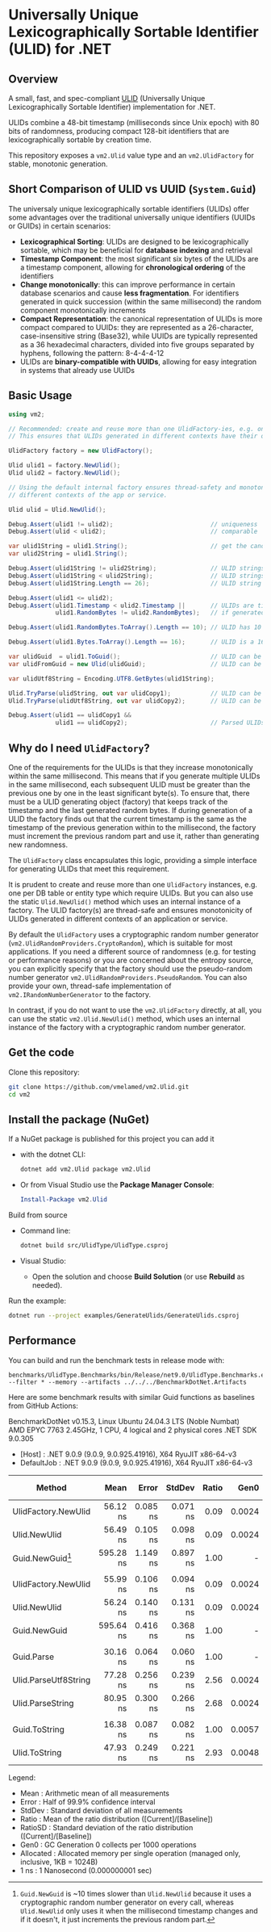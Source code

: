 ﻿# Universally Unique Lexicographically Sortable Identifier (ULID) for .NET

## Overview

A small, fast, and spec-compliant [ULID](https://github.com/ulid/spec) (Universally Unique Lexicographically Sortable Identifier)
implementation for .NET.

ULIDs combine a 48-bit timestamp (milliseconds since Unix epoch) with 80 bits of randomness, producing compact 128-bit
identifiers that are lexicographically sortable by creation time.

This repository exposes a `vm2.Ulid` value type and an `vm2.UlidFactory` for stable, monotonic generation.

## Short Comparison of ULID vs UUID (`System.Guid`)

The universaly unique lexicographically sortable identifiers (ULIDs) offer some advantages over the traditional universally unique
identifiers (UUIDs or GUIDs) in certain scenarios:

- **Lexicographical Sorting**: ULIDs are designed to be lexicographically sortable, which may be beneficial for **database indexing**
  and retrieval
- **Timestamp Component**: the most significant six bytes of the ULIDs are a timestamp component, allowing for **chronological
  ordering** of the identifiers
- **Change monotonically**: this can improve performance in certain database scenarios and cause **less fragmentation**. For
  identifiers generated in quick succession (within the same millisecond) the random component monotonically increments
- **Compact Representation**: the canonical representation of ULIDs is more compact compared to UUIDs: they are represented as
  a 26-character, case-insensitive string (Base32), while UUIDs are typically represented as a 36 hexadecimal characters, divided
  into five groups separated by hyphens, following the pattern: 8-4-4-4-12
- ULIDs are **binary-compatible with UUIDs**, allowing for easy integration in systems that already use UUIDs

## Basic Usage

```csharp
using vm2;

// Recommended: create and reuse more than one UlidFactory-ies, e.g. one per DB table or entity type which require ULIDs.
// This ensures that ULIDs generated in different contexts have their own monotonicity guarantees.

UlidFactory factory = new UlidFactory();

Ulid ulid1 = factory.NewUlid();
Ulid ulid2 = factory.NewUlid();

// Using the default internal factory ensures thread-safety and monotonicity within the same millisecond for ULIDs generated in
// different contexts of the app or service.

Ulid ulid = Ulid.NewUlid();

Debug.Assert(ulid1 != ulid2);                           // uniqueness
Debug.Assert(ulid < ulid2);                             // comparable

var ulid1String = ulid1.String();                       // get the canonical string representation
var ulid2String = ulid1.String();

Debug.Assert(ulid1String != ulid2String);               // ULID strings are unique
Debug.Assert(ulid1String < ulid2String);                // ULID strings are lexicographically sortable
Debug.Assert(ulid1String.Length == 26);                 // ULID string representation is 26 characters long

Debug.Assert(ulid1 <= ulid2);
Debug.Assert(ulid1.Timestamp < ulid2.Timestamp ||       // ULIDs are time-sortable and the timestamp can be extracted
             ulid1.RandomBytes != ulid2.RandomBytes);   // if generated in the same millisecond, the random part is guaranteed to be different

Debug.Assert(ulid1.RandomBytes.ToArray().Length == 10); // ULID has 10 bytes of randomness

Debug.Assert(ulid1.Bytes.ToArray().Length == 16);       // ULID is a 16-byte (128-bit) value

var ulidGuid  = ulid1.ToGuid();                         // ULID can be converted to Guid
var ulidFromGuid = new Ulid(ulidGuid);                  // ULID can be created from Guid

var ulidUtf8String = Encoding.UTF8.GetBytes(ulid1String);

Ulid.TryParse(ulidString, out var ulidCopy1);           // ULID can be parsed from UTF-16 string representation (26 UTF-16 characters)
Ulid.TryParse(ulidUtf8String, out var ulidCopy2);       // ULID can be parsed from its UTF-8 string representation (26 UTF-8 characters/bytes)

Debug.Assert(ulid1 == ulidCopy1 &&
             ulid1 == ulidCopy2);                       // Parsed ULIDs are equal to the original
```

## Why do I need `UlidFactory`?

One of the requirements for the ULIDs is that they increase monotonically within the same millisecond. This means that if you
generate multiple ULIDs in the same millisecond, each subsequent ULID must be greater than the previous one by one in the least
significant byte(s). To ensure that, there must be a ULID generating object (factory) that keeps track of the timestamp and the
last generated random bytes. If during generation of a ULID the factory finds out that the current timestamp is the same as the
timestamp of the previous generation within to the millisecond, the factory must increment the previous random part and use it,
rather than generating new randomness.

The `UlidFactory` class encapsulates this logic, providing a simple interface for generating ULIDs that meet this requirement.

It is prudent to create and reuse more than one `UlidFactory` instances, e.g. one per DB table or entity type which require
ULIDs. But you can also use the static `Ulid.NewUlid()` method which uses an internal instance of a factory. The ULID factory(s)
are thread-safe and ensures monotonicity of ULIDs generated in different contexts of an application or service.

By default the `UlidFactory` uses a cryptographic random number generator (`vm2.UlidRandomProviders.CryptoRandom`), which is
suitable for most applications. If you need a different source of randomness (e.g. for testing or performance reasons) or you
are concerned about the entropy source, you can explicitly specify that the factory should use the pseudo-random number
generator `vm2.UlidRandomProviders.PseudoRandom`. You can also provide your own, thread-safe implementation of
`vm2.IRandomNumberGenerator` to the factory.

In contrast, if you do not want to use the `vm2.UlidFactory` directly, at all, you can use the static `vm2.Ulid.NewUlid()`
method, which uses an internal instance of the factory with a cryptographic random number generator.

## Get the code

Clone this repository:

  ```bash
  git clone https://github.com/vmelamed/vm2.Ulid.git
  cd vm2
  ```

## Install the package (NuGet)

If a NuGet package is published for this project you can add it

- with the dotnet CLI:

  ```bash
  dotnet add vm2.Ulid package vm2.Ulid
  ```

- Or from Visual Studio use the __Package Manager Console__:

  ```powershell
  Install-Package vm2.Ulid
  ```

Build from source
- Command line:

  ```bash
  dotnet build src/UlidType/UlidType.csproj
  ```

- Visual Studio:
  - Open the solution and choose __Build Solution__ (or use __Rebuild__ as needed).

Run the example:

  ```bash
  dotnet run --project examples/GenerateUlids/GenerateUlids.csproj
  ```

## Performance

You can build and run the benchmark tests in release mode with:

```
benchmarks/UlidType.Benchmarks/bin/Release/net9.0/UlidType.Benchmarks.exe --filter * --memory --artifacts ../../../BenchmarkDotNet.Artifacts
```

Here are some benchmark results with similar Guid functions as baselines from GitHub Actions:

BenchmarkDotNet v0.15.3, Linux Ubuntu 24.04.3 LTS (Noble Numbat)<br/>
AMD EPYC 7763 2.45GHz, 1 CPU, 4 logical and 2 physical cores .NET SDK 9.0.305<br/>
- [Host]     : .NET 9.0.9 (9.0.9, 9.0.925.41916), X64 RyuJIT x86-64-v3
- DefaultJob : .NET 9.0.9 (9.0.9, 9.0.925.41916), X64 RyuJIT x86-64-v3

| Method               | Mean      | Error    | StdDev   | Ratio | Gen0   | Allocated | Alloc Ratio | RandomProviderType |
|--------------------  |----------:|---------:|---------:|------:|-------:|----------:|------------:|------------------- |
| UlidFactory.NewUlid  |  56.12 ns | 0.085 ns | 0.071 ns |  0.09 | 0.0024 |      40 B |          NA | CryptoRandom       |
| Ulid.NewUlid         |  56.49 ns | 0.105 ns | 0.098 ns |  0.09 | 0.0024 |      40 B |          NA | CryptoRandom       |
| Guid.NewGuid[^1]     | 595.28 ns | 1.149 ns | 0.897 ns |  1.00 |      - |         - |          NA | CryptoRandom       |
|                      |           |          |          |       |        |           |             |                    |
| UlidFactory.NewUlid  |  55.99 ns | 0.106 ns | 0.094 ns |  0.09 | 0.0024 |      40 B |          NA | PseudoRandom       |
| Ulid.NewUlid         |  56.24 ns | 0.140 ns | 0.131 ns |  0.09 | 0.0024 |      40 B |          NA | PseudoRandom       |
| Guid.NewGuid         | 595.64 ns | 0.416 ns | 0.368 ns |  1.00 |      - |         - |          NA | PseudoRandom       |
|                      |           |          |          |       |        |           |             |
| Guid.Parse           |  30.16 ns | 0.064 ns | 0.060 ns |  1.00 |      - |         - |          NA |
| Ulid.ParseUtf8String |  77.28 ns | 0.256 ns | 0.239 ns |  2.56 | 0.0024 |      40 B |          NA |
| Ulid.ParseString     |  80.95 ns | 0.300 ns | 0.266 ns |  2.68 | 0.0024 |      40 B |          NA |
|                      |           |          |          |       |        |           |             |
| Guid.ToString        |  16.38 ns | 0.087 ns | 0.082 ns |  1.00 | 0.0057 |      96 B |        1.00 |
| Ulid.ToString        |  47.93 ns | 0.249 ns | 0.221 ns |  2.93 | 0.0048 |      80 B |        0.83 |

Legend:
  - Mean      : Arithmetic mean of all measurements
  - Error     : Half of 99.9% confidence interval
  - StdDev    : Standard deviation of all measurements
  - Ratio     : Mean of the ratio distribution ([Current]/[Baseline])
  - RatioSD   : Standard deviation of the ratio distribution ([Current]/[Baseline])
  - Gen0      : GC Generation 0 collects per 1000 operations
  - Allocated : Allocated memory per single operation (managed only, inclusive, 1KB = 1024B)
  - 1 ns      : 1 Nanosecond (0.000000001 sec)

[^1]: `Guid.NewGuid` is ~10 times slower than `Ulid.NewUlid` because it uses a cryptographic random number generator on every
  call, whereas `Ulid.NewUlid` only uses it when the millisecond timestamp changes and if it doesn't, it just increments the
  previous random part.
